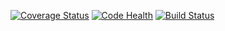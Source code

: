 [![Coverage Status](https://coveralls.io/repos/github/nbs-system/nxtool/badge.svg?branch=master)](https://coveralls.io/github/nbs-system/nxtool?branch=master)
[![Code Health](https://landscape.io/github/nbs-system/nxtool/master/landscape.svg?style=flat)](https://landscape.io/github/nbs-system/nxtool/master)
[![Build Status](https://travis-ci.org/nbs-system/nxtool.svg?branch=master)](https://travis-ci.org/nbs-system/nxtool)
